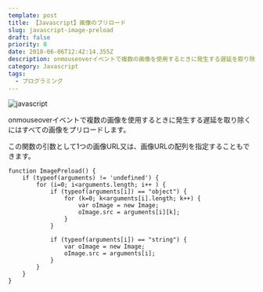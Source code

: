 ```yaml
---
template: post
title: 【Javascript】画像のプリロード
slug: javascript-image-preload
draft: false
priority: 0
date: 2018-06-06T12:42:14.355Z
description: onmouseoverイベントで複数の画像を使用するときに発生する遅延を取り除く方法
category: Javascript
tags:
  - プログラミング
---
```

![javascript]( "javascript")

onmouseoverイベントで複数の画像を使用するときに発生する遅延を取り除くにはすべての画像をプリロードします。

この関数の引数として1つの画像URL又は、画像URLの配列を指定することもできます。

<!--StartFragment-->

```
function ImagePreload() {
	if (typeof(arguments) != 'undefined') {
		for (i=0; i<arguments.length; i++ ) {
			if (typeof(arguments[i]) == "object") {
				for (k=0; k<arguments[i].length; k++) {
					var oImage = new Image;
					oImage.src = arguments[i][k];
				}
			}
 
			if (typeof(arguments[i]) == "string") {
				var oImage = new Image;
				oImage.src = arguments[i];
			}
		}
	}
}
```

<!--EndFragment-->